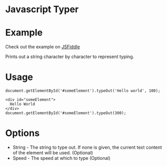 Javascript Typer
================

Example
==
Check out the example on [JSFiddle](http://jsfiddle.net/7tNBU/)

Prints out a string character by character to represent typing.

Usage
===
```
document.getElementById('#someElement').typeOut('Hello world', 100);
```

```
<div id="someElement">
  Hello World
</div>
document.getElementById('#someElement').typeOut(300);
```

Options
===
- String - The string to type out. If none is given, the current text content of the element will be used. (Optional)
- Speed - The speed at which to type (Optional)
